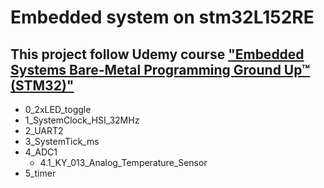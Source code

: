 # Embedded system on stm32L152RE
## This project follow Udemy course ["Embedded Systems Bare-Metal Programming Ground Up™ (STM32)"]("https://www.udemy.com/course/embedded-systems-bare-metal-programming/")
- 0_2xLED_toggle
- 1_SystemClock_HSI_32MHz
- 2_UART2
- 3_SystemTick_ms
- 4_ADC1
  - 4.1_KY_013_Analog_Temperature_Sensor
- 5_timer
